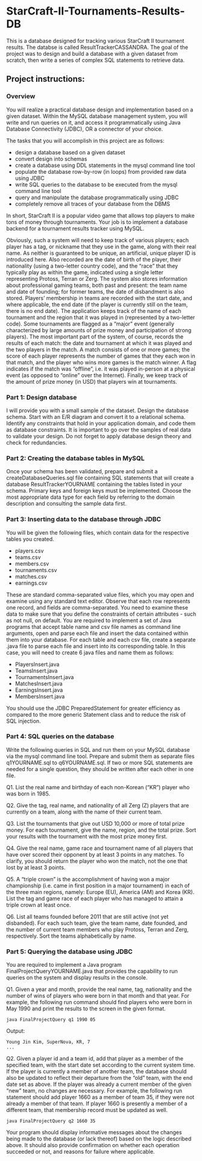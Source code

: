 # StarCraft-II-Tournaments-Results-DB
This is a database designed for tracking various StarCraft II tournament results. The databse is called ResultTrackerCASSANDRA. The goal of the project was to design and build a database with a given dataset from scratch, then write a series of complex SQL statements to retrieve data.

## Project instructions:

### Overview
You will realize a practical database design and implementation based on a given dataset. Within the MySQL database management system, you will write and run queries on it, and access it programmatically using Java Database Connectivity (JDBC), OR a connector of your choice.


The tasks that you will accomplish in this project are as follows: 
* design a database based on a given dataset
* convert design into schemas
* create a database using DDL statements in the mysql command line tool
* populate the database row-by-row (in loops) from provided raw data using JDBC
* write SQL queries to the database to be executed from the mysql command line tool
* query and manipulate the database programmatically using JDBC
* completely remove all traces of your database from the DBMS

In short, StarCraft II is a popular video game that allows top players to make tons of money through tournaments. Your job is to implement a database backend for a tournament results tracker using MySQL.


Obviously, such a system will need to keep track of various players; each player has a tag, or nickname that they use in the game, along with their real name. As neither is guaranteed to be unique, an artificial, unique player ID is introduced here. Also recorded are the date of birth of the player, their nationality (using a two-letter country code), and the “race” that they typically play as within the game, indicated using a single letter representing Protoss, Terran or Zerg. The system also stores information about professional gaming teams, both past and present: the team name and date of founding; for former teams, the date of disbandment is also stored. Players’ membership in teams are recorded with the start date, and where applicable, the end date (if the player is currently still on the team, there is no end date). The application keeps track of the name of each tournament and the region that it was played in (represented by a two-letter code). Some tournaments are flagged as a “major” event (generally characterized by large amounts of prize money and participation of strong players). The most important part of the system, of course, records the results of each match: the date and tournament at which it was played and the two players in the match. A match consists of one or more games; the score of each player represents the number of games that they each won in that match, and the player who wins more games is the match winner. A flag indicates if the match was “offline”, i.e. it was played in-person at a physical event (as opposed to “online” over the Internet). Finally, we keep track of the amount of prize money (in USD) that players win at tournaments. 

### Part 1: Design database
I will provide you with a small sample of the dataset. Design the database schema. Start with an E/R diagram and convert it to a relational schema. Identify any constraints that hold in your application domain, and code them as database constraints. It is important to go over the samples of real data to validate your design. Do not forget to apply database design theory and check for redundancies. 

### Part 2: Creating the database tables in MySQL
Once your schema has been validated, prepare and submit a createDatabaseQueries.sql file containing SQL statements that will create a database ResultTrackerYOURNAME containing the tables listed in your schema. Primary keys and foreign keys must be implemented. Choose the most appropriate data type for each field by referring to the domain description and consulting the sample data first.

### Part 3: Inserting data to the database through JDBC
You will be given the following files, which contain data for the respective tables you created.
* players.csv
* teams.csv
* members.csv
* tournaments.csv
* matches.csv
* earnings.csv


These are standard comma-separated value files, which you may open and examine using any standard text editor. Observe that each row represents one record, and fields are comma-separated. You need to examine these data to make sure that you define the constraints of certain attributes - such as not null, on default.
You are required to implement a set of Java programs that accept table name and csv file names as command line arguments, open and parse each file and insert the data contained within them into your database. For each table and each csv file, create a separate .java file to parse each file and insert into its corresponding table. In this case, you will need to create 6 java files and name them as follows:
* PlayersInsert.java
* TeamsInsert.java
* TournamentsInsert.java
* MatchesInsert.java
* EarningsInsert.java
* MembersInsert.java

You should use the JDBC PreparedStatement for greater efficiency as compared to the more generic Statement class and to reduce the risk of SQL injection.

### Part 4: SQL queries on the database

Write the following queries in SQL and run them on your MySQL database via the mysql command line tool. Prepare and submit them as separate files q1YOURNAME.sql to q6YOURNAME.sql. If two or more SQL statements are needed for a single question, they should be written after each other in one file. 


Q1. List the real name and birthday of each non-Korean (“KR”) player who was born in 1985. 


Q2. Give the tag, real name, and nationality of all Zerg (Z) players that are currently on a team, along with the name of their current team. 


Q3. List the tournaments that give out USD 10,000 or more of total prize money. For each tournament, give the name, region, and the total prize. Sort your results with the tournament with the most prize money first. 


Q4. Give the real name, game race and tournament name of all players that have over scored their opponent by at least 3 points in any matches. To clarify, you should return the player who won the match, not the one that lost by at least 3 points.


Q5. A “triple crown” is the accomplishment of having won a major championship (i.e. came in first position in a major tournament) in each of the three main regions, namely: Europe (EU), America (AM) and Korea (KR). List the tag and game race of each player who has managed to attain a triple crown at least once. 


Q6. List all teams founded before 2011 that are still active (not yet disbanded). For each such team, give the team name, date founded, and the number of current team members who play Protoss, Terran and Zerg, respectively. Sort the teams alphabetically by name. 

### Part 5: Querying the database using JDBC 
You are required to implement a Java program FinalProjectQueryYOURNAME.java that provides the capability to run queries on the system and display results in the console.



Q1. Given a year and month, provide the real name, tag, nationality and the number of wins of players who were born in that month and that year. 
For example, the following run command should find players who were born in May 1990 and print the results to the screen in the given format. 


	java FinalProjectQuery q1 1990 05
Output:
	
	Young Jin Kim, SuperNova, KR, 7
	...



Q2. Given a player id and a team id, add that player as a member of the specified team, with the start date set according to the current system time. If the player is currently a member of another team, the database should also be updated to reflect their departure from the “old” team, with the end date set as above. If the player was already a current member of the given “new” team, no changes are necessary. 
For example, the following run statement should add player 1660 as a member of team 35, if they were not already a member of that team. If player 1660 is presently a member of a different team, that membership record must be updated as well. 
	
	java FinalProjectQuery q2 1660 35
Your program should display informative messages about the changes being made to the database (or lack thereof) based on the logic described above. It should also provide confirmation on whether each operation succeeded or not, and reasons for failure where applicable. 








